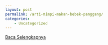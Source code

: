 ```yaml
---
layout: post
permalink: /arti-mimpi-makan-bebek-panggang/
categories:
    - Uncategorized
---
```


[Baca Selengkapnya](/04)